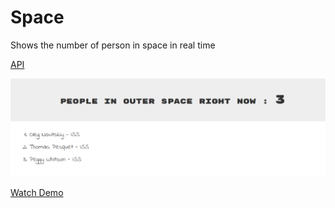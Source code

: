 # Space
Shows the number of person in space in real time

[API](http://open-notify.org/)

![Alt text](https://github.com/adityathebe/Space/blob/master/img-space.png)

[Watch Demo](http://adityathebe.github.com/space/)
